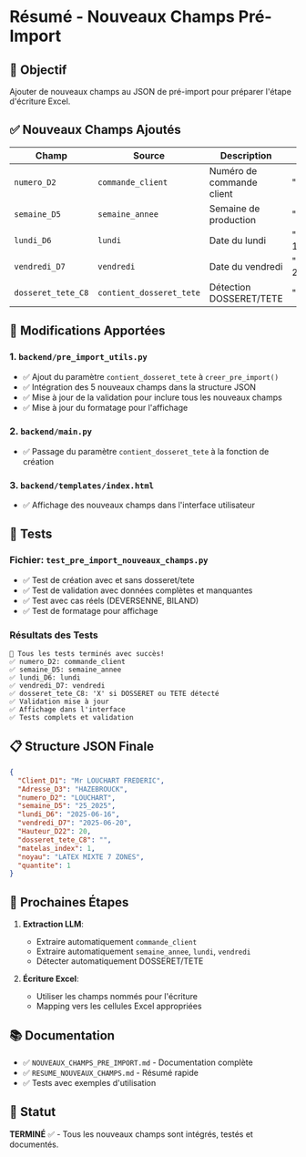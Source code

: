 # Résumé - Nouveaux Champs Pré-Import

## 🎯 Objectif
Ajouter de nouveaux champs au JSON de pré-import pour préparer l'étape d'écriture Excel.

## ✅ Nouveaux Champs Ajoutés

| Champ | Source | Description | Exemple |
|-------|--------|-------------|---------|
| `numero_D2` | `commande_client` | Numéro de commande client | "LOUCHART" |
| `semaine_D5` | `semaine_annee` | Semaine de production | "25_2025" |
| `lundi_D6` | `lundi` | Date du lundi | "2025-06-16" |
| `vendredi_D7` | `vendredi` | Date du vendredi | "2025-06-20" |
| `dosseret_tete_C8` | `contient_dosseret_tete` | Détection DOSSERET/TETE | "X" ou "" |

## 🔧 Modifications Apportées

### 1. `backend/pre_import_utils.py`
- ✅ Ajout du paramètre `contient_dosseret_tete` à `creer_pre_import()`
- ✅ Intégration des 5 nouveaux champs dans la structure JSON
- ✅ Mise à jour de la validation pour inclure tous les nouveaux champs
- ✅ Mise à jour du formatage pour l'affichage

### 2. `backend/main.py`
- ✅ Passage du paramètre `contient_dosseret_tete` à la fonction de création

### 3. `backend/templates/index.html`
- ✅ Affichage des nouveaux champs dans l'interface utilisateur

## 🧪 Tests

### Fichier: `test_pre_import_nouveaux_champs.py`
- ✅ Test de création avec et sans dosseret/tete
- ✅ Test de validation avec données complètes et manquantes
- ✅ Test avec cas réels (DEVERSENNE, BILAND)
- ✅ Test de formatage pour affichage

### Résultats des Tests
```
🎉 Tous les tests terminés avec succès!
✅ numero_D2: commande_client
✅ semaine_D5: semaine_annee
✅ lundi_D6: lundi
✅ vendredi_D7: vendredi
✅ dosseret_tete_C8: 'X' si DOSSERET ou TETE détecté
✅ Validation mise à jour
✅ Affichage dans l'interface
✅ Tests complets et validation
```

## 📋 Structure JSON Finale

```json
{
  "Client_D1": "Mr LOUCHART FREDERIC",
  "Adresse_D3": "HAZEBROUCK",
  "numero_D2": "LOUCHART",
  "semaine_D5": "25_2025",
  "lundi_D6": "2025-06-16",
  "vendredi_D7": "2025-06-20",
  "Hauteur_D22": 20,
  "dosseret_tete_C8": "",
  "matelas_index": 1,
  "noyau": "LATEX MIXTE 7 ZONES",
  "quantite": 1
}
```

## 🚀 Prochaines Étapes

1. **Extraction LLM**:
   - Extraire automatiquement `commande_client`
   - Extraire automatiquement `semaine_annee`, `lundi`, `vendredi`
   - Détecter automatiquement DOSSERET/TETE

2. **Écriture Excel**:
   - Utiliser les champs nommés pour l'écriture
   - Mapping vers les cellules Excel appropriées

## 📚 Documentation

- ✅ `NOUVEAUX_CHAMPS_PRE_IMPORT.md` - Documentation complète
- ✅ `RESUME_NOUVEAUX_CHAMPS.md` - Résumé rapide
- ✅ Tests avec exemples d'utilisation

## 🎯 Statut

**TERMINÉ** ✅ - Tous les nouveaux champs sont intégrés, testés et documentés. 